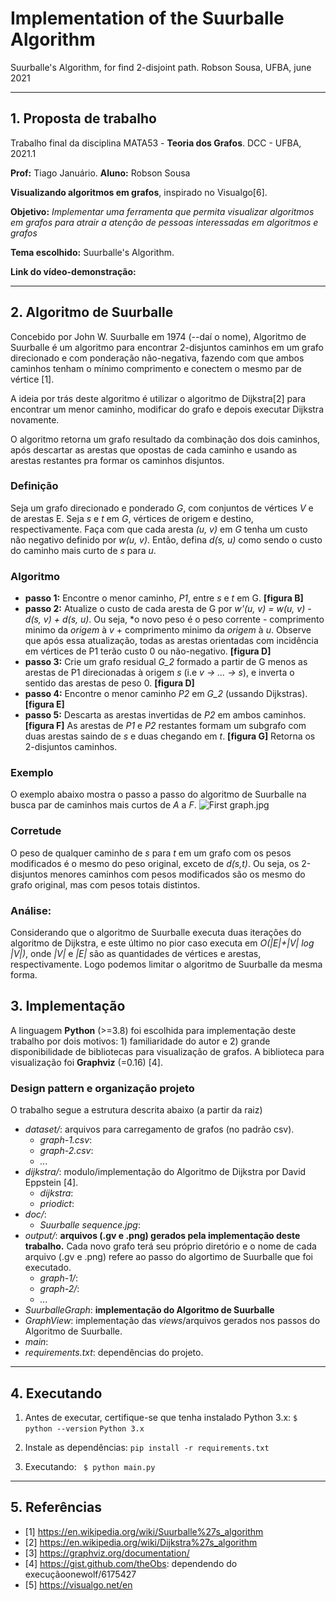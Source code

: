 # Implementation of the Suurballe Algorithm
Suurballe's Algorithm,  for find 2-disjoint path.
Robson Sousa, UFBA, june 2021
____
## 1. Proposta de trabalho
Trabalho final da disciplina MATA53 - **Teoria dos Grafos**.
DCC - UFBA, 2021.1

**Prof:** Tiago Januário.
**Aluno:** Robson Sousa

**Visualizando algoritmos em grafos**, inspirado no Visualgo[6].

**Objetivo:** *Implementar uma ferramenta que permita visualizar algoritmos em grafos para atrair a atenção de pessoas interessadas em algoritmos e grafos*

**Tema escolhido:** Suurballe's Algorithm.

**Link do vídeo-demonstração:** 
___
## 2. Algoritmo de Suurballe
Concebido por John W. Suurballe  em 1974 (--daí o nome),   Algoritmo de Suurballe é um algoritmo para encontrar 2-disjuntos caminhos em um grafo direcionado e com ponderação não-negativa, fazendo com que ambos caminhos tenham o mínimo comprimento e conectem o mesmo par de vértice [1].

A ideia por trás deste algoritmo é utilizar o algoritmo de Dijkstra[2] para encontrar um menor caminho, modificar do grafo e depois executar Dijkstra novamente.

O algoritmo retorna um grafo resultado da combinação dos dois caminhos, após descartar as arestas que opostas de cada caminho e usando as arestas restantes pra formar os caminhos disjuntos.

### Definição
Seja um grafo direcionado e ponderado *G*, com conjuntos de vértices *V* e de arestas E. Seja *s* e *t* em *G*, vértices de origem e destino, respectivamente. Faça com que cada aresta *(u, v)* em *G* tenha um custo não negativo definido por *w(u, v)*. Então, defina *d(s, u)* como sendo o custo do caminho mais curto de *s* para *u*.

### Algoritmo
* **passo 1:** Encontre  o menor caminho, *P1*,  entre *s* e *t* em G. **[figura B]**
* **passo 2:** Atualize o custo de cada aresta de G por *w'(u, v) = w(u, v) - d(s, v) + d(s, u)*. Ou seja, *o novo peso é o peso corrente - comprimento minimo da *origem* à *v* + comprimento minimo da *origem* à *u*. Observe que após essa atualização, todas as arestas orientadas com incidência em vértices de P1 terão custo 0 ou não-negativo. **[figura D]**
* **passo 3:** Crie um grafo residual *G_2* formado a partir de G menos as arestas de P1 direcionadas à origem *s* (i.e *v -> ... -> s*), e inverta o sentido das arestas de peso 0. **[figura D]**
* **passo 4:** Encontre o menor caminho *P2* em *G_2* (ussando Dijkstras). **[figura E]**
* **passo 5:** Descarta as arestas invertidas de *P2* em ambos caminhos.  **[figura F]** As arestas de *P1* e *P2* restantes formam um subgrafo com duas arestas saindo de *s* e duas chegando em *t*.  **[figura G]** Retorna os 2-disjuntos caminhos.

### Exemplo
O exemplo abaixo mostra o passo a passo do algoritmo de Suurballe na busca par de caminhos mais curtos de *A* a *F*.
![First graph.jpg](https://upload.wikimedia.org/wikipedia/commons/thumb/7/76/First_graph.jpg/900px-First_graph.jpg)

### Corretude
O peso de qualquer caminho de *s* para *t* em um grafo com os pesos modificados é o mesmo do peso original, exceto de *d(s,t)*. Ou seja, os 2-disjuntos menores caminhos com pesos modificados são os mesmo do grafo original, mas com pesos totais distintos.

### Análise:
Considerando que o algoritmo de Suurballe executa duas iterações do algoritmo de Dijkstra, e este último no pior caso executa em *O(|E|+|V| log |V|)*, onde *|V|* e *|E|* são as quantidades de vértices e arestas, respectivamente.  Logo podemos limitar o algoritmo de Suurballe da mesma forma.
   
## 3. Implementação
A linguagem **Python** (>=3.8) foi escolhida para implementação deste trabalho por dois motivos: 1) familiaridade do autor e 2) grande disponibilidade de bibliotecas para visualização de grafos. 
A biblioteca para visualização foi **Graphviz** (=0.16) [4].

### Design pattern e organização projeto
O trabalho segue a estrutura descrita abaixo (a partir da raiz)
* *dataset/*:  arquivos para carregamento de grafos (no padrão csv).
	* *graph-1.csv*: 
	* *graph-2.csv*:
	* *...*
* *dijkstra/*:  modulo/implementação do Algoritmo de Dijkstra por David Eppstein [4].
	* *dijkstra*: 
	* *priodict*: 
* *doc/*:	
	* *Suurballe sequence.jpg*:
* *output/*:	**arquivos (.gv e .png) gerados pela implementação deste trabalho.** Cada novo grafo terá seu próprio diretório e o nome de cada arquivo (.gv e .png) refere ao passo do algortimo de Suurballe que foi executado.
	* *graph-1/*:
	* *graph-2/*:
	* *...*
* *SuurballeGraph*: **implementação do Algoritmo de Suurballe**
* *GraphView*: implementação das *views*/arquivos gerados nos passos do Algoritmo de Suurballe.
* *main*:
* *requirements.txt*: dependências do projeto.
____
## 4. Executando
1. Antes de executar, certifique-se que tenha instalado Python 3.x:
``` $ python --version ``` 
``` Python 3.x ```

2. Instale as dependências:
```pip install -r requirements.txt```

3. Executando:
``` $ python main.py```
____
## 5. Referências
* [1] https://en.wikipedia.org/wiki/Suurballe%27s_algorithm
* [2] https://en.wikipedia.org/wiki/Dijkstra%27s_algorithm  
* [3] https://graphviz.org/documentation/  
* [4] https://gist.github.com/theObs: dependendo do execuçãoonewolf/6175427
* [5] https://visualgo.net/en